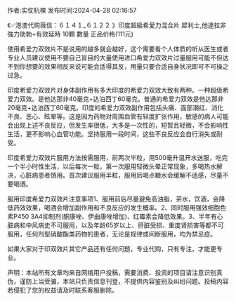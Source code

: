 <p>作者:实仗杭棵 发布时间:2024-04-28 02:16:57</p>
<p>《✅港澳代购薇信：６１４１_６１２２ 》印度超級希愛力混合片 犀利士,他達拉非 強力助勃+有效延時 10顆 數量 正品价格(111元) </p>
									<p>使用希爱力双效片不是说用的越多就会越好，这个需要看个人体质的听从医生或者专业人员建议使用不要自己盲目的大量使用进口希爱力双效片过量服用可能不但达不到你想要的效果相反来说可能会适得其反，用量只要合适自身状况即可不可操之过急。</p><p></p><p></p><p>印度希爱力双效片对身体副作用有多大印度的希爱力双效大致有两种。一种超级希爱力双效。是他达那非40毫克+达泊西丁60毫克。普通的希爱力双效是他达那非20毫克+达泊西丁60毫克。印度的希爱力双效副作用包括头痛、面部潮红、消化不良、恶心、眩晕等。这是因为药物对周围血管有轻度扩张作用，敏感的病人可能会出现上述不良反应，但发生率很低，大多是一次性的，短暂且轻微，不会影响性生活，更不影响心血管功能。坚持服用一段时间，这些不良反应会自行消失或耐受。</p><p></p><p></p><p>印度希爱力双效片服用方法按需服用，前两次半粒，用500毫升温开水送服，吃完一个半小时性生活，以后每次一粒，第一次服用轻微头晕正常现象，多喝热水解决，心脏病患者慎用。首次建议服用半粒，服用后喝点糖水会缓解不适感，尽量不要喝酒。</p><p></p><p></p><p>服用印度希爱力双效片注意事项1、服用前后尽量避免高油脂，茶水，饮酒，会降低药效效果，喝酒会增加副作用和不良反应的发生概率。2、同时服用强效细胞色素P450 3A4抑制剂(酮康唑、伊曲康唑增加)、红霉素会降低效果。3、半年有心脏病和中风病史不可服用，以及年龄65岁以上、肝脏受损、重度肾损害等都不可服用，任何剂型硝酸酯类药物的患者，无论是规律或间断服用，均为禁忌症。</p><p></p><p>如果大家对于印双效片其它产品还有任何问题，专业代购，只有专注，才能更专业。</p>				声明：本站所有文章均来自网络用户投稿，需要消费、投资的项目请注意识别真伪，谨防上当受骗，本站只负责信息刊登，不提供内容鉴别及纠纷问题。投稿内容若侵犯了您的权益请及时联系客服删除。				
